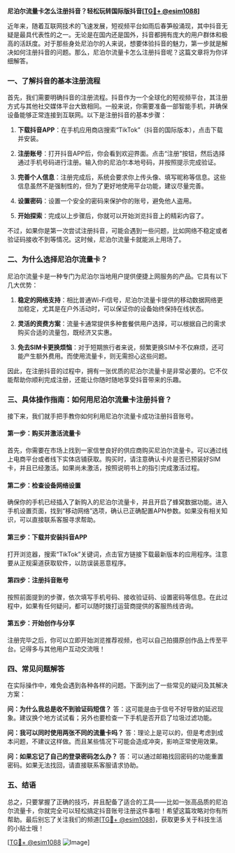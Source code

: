 **尼泊尔流量卡怎么注册抖音？轻松玩转国际版抖音[[TG💪+ @esim1088](https://t.me/s/esim1088)]**

近年来，随着互联网技术的飞速发展，短视频平台如雨后春笋般涌现，其中抖音无疑是最具代表性的之一。无论是在国内还是国外，抖音都拥有庞大的用户群体和极高的活跃度。对于那些身处尼泊尔的人来说，想要体验抖音的魅力，第一步就是解决如何注册抖音的问题。那么，尼泊尔流量卡怎么注册抖音呢？这篇文章将为你详细解答。

### 一、了解抖音的基本注册流程

首先，我们需要明确抖音的注册流程。抖音作为一个全球化的短视频平台，其注册方式与其他社交媒体平台大致相同。一般来说，你需要准备一部智能手机，并确保设备能够正常连接到互联网。以下是注册抖音的基本步骤：

1. **下载抖音APP**：在手机应用商店搜索“TikTok”（抖音的国际版本），点击下载并安装。
   
2. **注册账号**：打开抖音APP后，你会看到欢迎界面。点击“注册”按钮，然后选择通过手机号码进行注册。输入你的尼泊尔本地号码，并按照提示完成验证。

3. **完善个人信息**：注册完成后，系统会要求你上传头像、填写昵称等信息。这些信息虽然不是强制性的，但为了更好地使用平台功能，建议尽量完善。

4. **设置密码**：设置一个安全的密码来保护你的账号，避免他人盗用。

5. **开始探索**：完成以上步骤后，你就可以开始浏览抖音上的精彩内容了。

不过，如果你是第一次尝试注册抖音，可能会遇到一些问题，比如网络不稳定或者验证码接收不到等情况。这时候，尼泊尔流量卡就能派上用场了。

### 二、为什么选择尼泊尔流量卡？

尼泊尔流量卡是一种专门为尼泊尔当地用户提供便捷上网服务的产品。它具有以下几大优势：

1. **稳定的网络支持**：相比普通Wi-Fi信号，尼泊尔流量卡提供的移动数据网络更加稳定，尤其是在户外活动时，可以保证你的设备始终保持在线状态。

2. **灵活的资费方案**：流量卡通常提供多种套餐供用户选择，可以根据自己的需求购买合适的流量包，既经济又实惠。

3. **免去SIM卡更换烦恼**：对于短期旅行者来说，频繁更换SIM卡不仅麻烦，还可能产生额外费用。而使用流量卡，则无需担心这些问题。

因此，在注册抖音的过程中，拥有一张优质的尼泊尔流量卡是非常必要的。它不仅能帮助你顺利完成注册，还能让你随时随地享受抖音带来的乐趣。

### 三、具体操作指南：如何用尼泊尔流量卡注册抖音？

接下来，我们就手把手教你如何利用尼泊尔流量卡成功注册抖音账号。

#### 第一步：购买并激活流量卡

首先，你需要在市场上找到一家信誉良好的供应商购买尼泊尔流量卡。可以通过线上电商平台或者线下实体店铺获取。购买时，请注意确认卡片是否已预装好SIM卡，并且已经激活。如果尚未激活，按照说明书上的指引完成激活过程。

#### 第二步：检查设备网络设置

确保你的手机已经插入了新购入的尼泊尔流量卡，并且开启了蜂窝数据功能。进入手机设置页面，找到“移动网络”选项，确认已正确配置APN参数。如果没有相关知识，可以直接联系客服寻求帮助。

#### 第三步：下载并安装抖音APP

打开浏览器，搜索“TikTok”关键词，点击官方链接下载最新版本的应用程序。注意要从正规渠道获取软件，以防误装恶意程序。

#### 第四步：注册抖音账号

按照前面提到的步骤，依次填写手机号码、接收验证码、设置密码等信息。在此过程中，如果有任何疑问，都可以随时拨打运营商提供的客服热线咨询。

#### 第五步：开始创作与分享

注册完毕之后，你可以立即开始浏览推荐视频，也可以自己拍摄原创作品上传至平台。记得多与其他用户互动交流哦！

### 四、常见问题解答

在实际操作中，难免会遇到各种各样的问题。下面列出了一些常见的疑问及其解决方案：

**问：为什么我总是收不到验证码短信？**
答：这可能是由于信号不好导致的延迟现象。建议换个地方试试看；另外也要检查一下手机是否开启了垃圾过滤功能。

**问：我可以同时使用两张不同的流量卡吗？**
答：理论上是可以的，但是考虑到成本问题，不建议这样做。而且某些情况下可能会造成冲突，影响正常使用效果。

**问：如果忘记了自己的登录密码怎么办？**
答：可以通过邮箱找回密码的功能重置密码。如果无法找回，请直接联系客服请求协助。

### 五、结语

总之，只要掌握了正确的技巧，并且配备了适合的工具——比如一张高品质的尼泊尔流量卡，你就完全可以轻松搞定抖音账号注册这件事啦！希望这篇攻略对你有所帮助。最后别忘了关注我们的频道[[TG💪+ @esim1088](https://t.me/s/esim1088)]，获取更多关于科技生活的小贴士哦！

[[TG💪+ @esim1088](https://t.me/s/esim1088) ![Image](https://i.postimg.cc/4NQfJmqS/Snipaste-2025-05-13-00-14-12.png)]